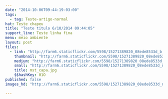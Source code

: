 ```yaml
---
date: "2014-10-06T09:44:19-03:00"
tags:
  - tag: Teste-artigo-normal
hat: Teste chapeu
title: "Teste titulo 6/10/2014 09:44:05"
support_line: Teste linha fina
menu: meio ambiente
layout: post
files:
  - link: "http://farm6.staticflickr.com/5598/15271389820_08ede8533d_b.jpg"
    thumbnail: "http://farm6.staticflickr.com/5598/15271389820_08ede8533d_t.jpg"
    medium: "http://farm6.staticflickr.com/5598/15271389820_08ede8533d_z.jpg"
    small: "http://farm6.staticflickr.com/5598/15271389820_08ede8533d_n.jpg"
    title: mst_capa.jpg
    $$hashKey: 01O
published: false
images_hd: "http://farm6.staticflickr.com/5598/15271389820_08ede8533d_n.jpg"

---
```

